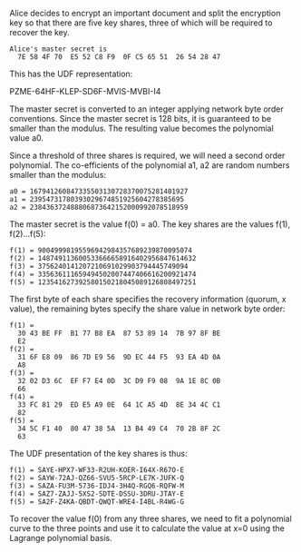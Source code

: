 
Alice decides to encrypt an important document and split the encryption key so that
there are five key shares, three of which will be required to recover the key.

~~~~
Alice's master secret is
  7E 58 4F 70  E5 52 C8 F9  0F C5 65 51  26 54 28 47
~~~~

This has the UDF representation:

PZME-64HF-KLEP-SD6F-MVIS-MVBI-I4

The master secret is converted to an integer applying network byte order conventions.
Since the master secret is 128 bits, it is guaranteed to be smaller than the modulus.
The resulting value becomes the polynomial value a0.

Since a threshold of three shares is required, we will need a second order polynomial.
The co-efficients of the polynomial a1, a2 are random numbers smaller than the 
modulus:

~~~~
a0 = 167941260847335503130728370075281401927
a1 = 23954731780393029674851925604278385695
a2 = 238436372488806873642152000992078518959
~~~~

The master secret is the value f(0) = a0. The key shares are the values f(1), f(2)...f(5):

~~~~
f(1) = 90049998195596942984357689239870095074
f(2) = 148749113600533666658916402956847614632
f(3) = 3756240141207210691029903794445749094
f(4) = 335636111659494502007447406616200921474
f(5) = 123541627392580150218045089126808497251
~~~~

The first byte of each share specifies the recovery information (quorum, x value), the
remaining bytes specify the share value in network byte order:

~~~~
f(1) = 
  30 43 BE FF  B1 77 B8 EA  87 53 89 14  7B 97 8F BE
  E2
f(2) = 
  31 6F E8 09  86 7D E9 56  9D EC 44 F5  93 EA 4D 0A
  A8
f(3) = 
  32 02 D3 6C  EF F7 E4 0D  3C D9 F9 08  9A 1E 8C 0B
  66
f(4) = 
  33 FC 81 29  ED E5 A9 0E  64 1C A5 4D  8E 34 4C C1
  82
f(5) = 
  34 5C F1 40  80 47 38 5A  13 B4 49 C4  70 2B 8F 2C
  63
~~~~

The UDF presentation of the key shares is thus:

~~~~
f(1) = SAYE-HPX7-WF33-R2UH-KOER-I64X-R67O-E
f(2) = SAYW-72AJ-QZ66-SVU5-5RCP-LE7K-JUFK-Q
f(3) = SAZA-FU3M-5736-IDJ4-3H4Q-RGQ6-RQFW-M
f(4) = SAZ7-ZAJJ-5XS2-SDTE-DSSU-3DRU-JTAY-E
f(5) = SA2F-Z4KA-QBDT-QWQT-WRE4-I4BL-R4WG-G
~~~~

To recover the value f(0) from any three shares, we need to fit a polynomial curve to 
the three points and use it to calculate the value at x=0 using the Lagrange polynomial
basis.
